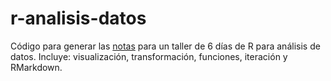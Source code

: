 # r-analisis-datos
Código para generar las [notas](https://analisis-datos-r.netlify.app/) para un taller de 6 días de R para análisis de datos. Incluye: visualización, transformación, funciones, iteración y RMarkdown.
